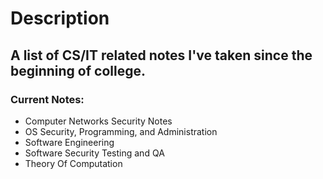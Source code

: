 # Description
## A list of CS/IT related notes I've taken since the beginning of college.
### Current Notes:
- Computer Networks Security Notes
- OS Security, Programming, and Administration
- Software Engineering
- Software Security Testing and QA
- Theory Of Computation
